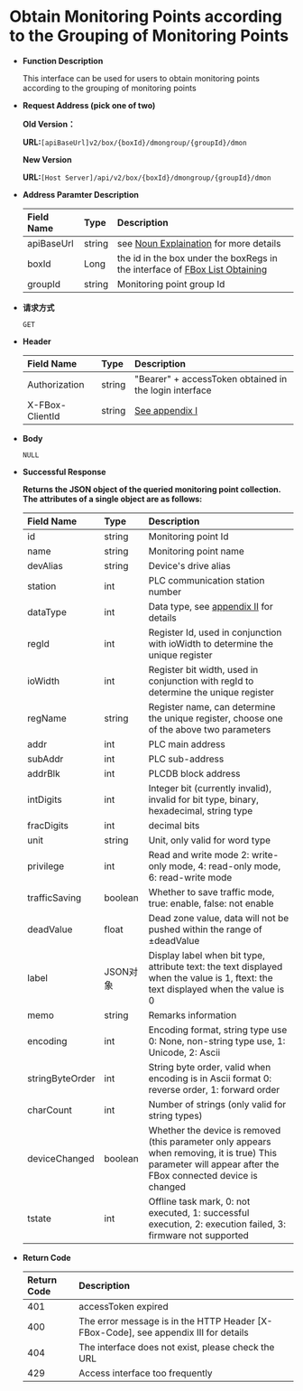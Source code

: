 # Obtain Monitoring Points according to the Grouping of Monitoring Points

* **Function Description**

   This interface can be used for users to obtain monitoring points according to the grouping of monitoring points

* **Request Address \(pick one of two\)**

   **Old Version：**

   **URL:**`[apiBaseUrl]v2/box/{boxId}/dmongroup/{groupId}/dmon`

   **New Version**

   **URL:**`[Host Server]/api/v2/box/{boxId}/dmongroup/{groupId}/dmon`

* **Address Paramter Description**

  | Field Name | Type |  Description |
  | :--- | :--- | :--- |
  | apiBaseUrl | string | see [Noun Explaination](https://app.gitbook.com/@upsilonauto/s/sdk-interface-and-http-interface/~/drafts/-Mj8wlgyy_R51z8IfQDt/http-document-1/login-interface/noun-explain-or-fbox-document) for more details |
  | boxId | Long | the id in the box under the boxRegs in the interface of [FBox List Obtaining](https://app.gitbook.com/@upsilonauto/s/sdk-interface-and-http-interface/~/drafts/-Mj9gNHJSzXO8L7zJd-l/http-document-1/untitled/untitled-4) |
  | groupId | string | Monitoring point group Id |

* **请求方式**

   `GET`

* **Header**

  | Field Name | Type | Description |
  | :--- | :--- | :--- |
  | Authorization | string | "Bearer" + accessToken obtained in the login interface |
  | X-FBox-ClientId | string | [See appendix I](https://app.gitbook.com/@upsilonauto/s/sdk-interface-and-http-interface/~/drafts/-Mj96b3PNyYjsgMj5D8Y/http-document-1/appendix/untitled) |

* **Body**

   `NULL`

* **Successful Response** 

   **Returns the JSON object of the queried monitoring point collection. The attributes of a single object are as follows:**

  | Field Name | Type | Description |
  | :--- | :--- | :--- |
  | id | string | Monitoring point Id |
  | name | string | Monitoring point name |
  | devAlias | string | Device's drive alias |
  | station | int | PLC communication station number |
  | dataType | int | Data type, see [appendix II](https://app.gitbook.com/@upsilonauto/s/sdk-interface-and-http-interface/~/drafts/-Mj9gNHJSzXO8L7zJd-l/http-document-1/appendix/untitled-1) for details |
  | regId | int | Register Id, used in conjunction with ioWidth to determine the unique register |
  | ioWidth | int | Register bit width, used in conjunction with regId to determine the unique register |
  | regName | string | Register name, can determine the unique register, choose one of the above two parameters |
  | addr | int | PLC main address |
  | subAddr | int | PLC sub-address |
  | addrBlk | int | PLCDB block address |
  | intDigits | int | Integer bit \(currently invalid\), invalid for bit type, binary, hexadecimal, string type |
  | fracDigits | int | decimal bits |
  | unit | string | Unit, only valid for word type |
  | privilege | int | Read and write mode 2: write-only mode, 4: read-only mode, 6: read-write mode |
  | trafficSaving | boolean | Whether to save traffic mode, true: enable, false: not enable |
  | deadValue | float | Dead zone value, data will not be pushed within the range of ±deadValue |
  | label | JSON对象 | Display label when bit type, attribute text: the text displayed when the value is 1, ftext: the text displayed when the value is 0 |
  | memo | string | Remarks information |
  | encoding | int | Encoding format, string type use 0: None, non-string type use, 1: Unicode, 2: Ascii |
  | stringByteOrder | int | String byte order, valid when encoding is in Ascii format 0: reverse order, 1: forward order |
  | charCount | int | Number of strings \(only valid for string types\) |
  | deviceChanged | boolean | Whether the device is removed \(this parameter only appears when removing, it is true\) This parameter will appear after the FBox connected device is changed |
  | tstate | int | Offline task mark, 0: not executed, 1: successful execution, 2: execution failed, 3: firmware not supported |

* **Return Code**

  | Return Code | Description |
  | :--- | :--- |
  | 401 | accessToken expired |
  | 400 | The error message is in the HTTP Header \[X-FBox-Code\], see appendix III for details |
  | 404 | The interface does not exist, please check the URL |
  | 429 | Access interface too frequently |

